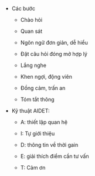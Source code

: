 - Các bước  
	- Chào hỏi  
	- Quan sát  
	- Ngôn ngữ đơn giản, dễ hiểu  
	- Đặt câu hỏi đóng mở hợp lý  
	- Lắng nghe  
	- Khen ngợi, động viên  
	- Đồng cảm, trấn an  
	- Tóm tắt thông  
- Kỹ thuật AIDET:  
	- A: thiết lập quan hệ  
	- I: Tự giới thiệu  
	- D: thông tin về thời gain  
	- E: giải thích điểm cần tư vấn  
	- T: Cảm ơn  
  
